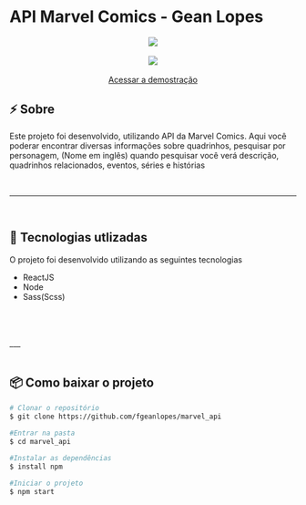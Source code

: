 <h1>API Marvel Comics - Gean Lopes</h1>
<div align="center">
<img src="https://ik.imagekit.io/4dwwfihio4/Marvel_Logo_SAFhhaGl-.png">
<br>
<br>
<img src="./demo-video.gif">
<br>
<br>
<div align="center">
<a href="">Acessar a demostração</a>
</div>
</div>


<h2> ⚡ Sobre</h2>
<p>Este projeto foi desenvolvido, utilizando API da Marvel Comics. Aqui você poderar encontrar diversas informações sobre quadrinhos, pesquisar por personagem, (Nome em inglês) quando pesquisar você verá descrição, quadrinhos relacionados, eventos, séries e histórias</p>
<br>

___
<br>
<h2> 🚀 Tecnologias utlizadas</h2>
<p>O projeto foi desenvolvido utilizando as seguintes tecnologias</p>

- ReactJS
- Node
- Sass(Scss)
<br>
<br>
<br>
___

<br>
<br>

<h2> 📦 Como baixar o projeto</h2>


```bash
# Clonar o repositório
$ git clone https://github.com/fgeanlopes/marvel_api

#Entrar na pasta
$ cd marvel_api

#Instalar as dependências
$ install npm

#Iniciar o projeto
$ npm start
```